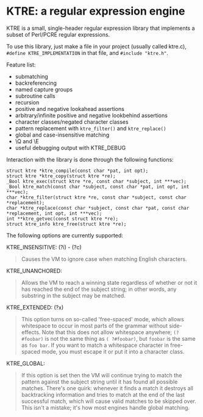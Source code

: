 # KTRE: a regular expression engine

KTRE is a small, single-header regular expression library that
implements a subset of Perl/PCRE regular expressions.

To use this library, just make a file in your project (usually called
ktre.c), `#define KTRE_IMPLEMENTATION` in that file, and `#include
"ktre.h"`.

Feature list:

* submatching
* backreferencing
* named capture groups
* subroutine calls
* recursion
* positive and negative lookahead assertions
* arbitrary/infinite positive and negative lookbehind assertions
* character classes/negated character classes
* pattern replacement with `ktre_filter()` and `ktre_replace()`
* global and case-insensitive matching
* \Q and \E
* useful debugging output with KTRE_DEBUG

Interaction with the library is done through the following functions:

	struct ktre *ktre_compile(const char *pat, int opt);
	struct ktre *ktre_copy(struct ktre *re);
	_Bool ktre_exec(struct ktre *re, const char *subject, int ***vec);
	_Bool ktre_match(const char *subject, const char *pat, int opt, int ***vec);
	char *ktre_filter(struct ktre *re, const char *subject, const char *replacement);
	char *ktre_replace(const char *subject, const char *pat, const char *replacement, int opt, int ***vec);
	int **ktre_getvec(const struct ktre *re);
	struct ktre_info ktre_free(struct ktre *re);

The following options are currently supported:

KTRE_INSENSITIVE: (?i) - (?c)

> Causes the VM to ignore case when matching English characters.

KTRE_UNANCHORED:

> Allows the VM to reach a winning state regardless of whether or not
> it has reached the end of the subject string; in other words, any
> substring in the subject may be matched.

KTRE_EXTENDED: (?x)

> This option turns on so-called 'free-spaced' mode, which allows
> whitespace to occur in most parts of the grammar without
> side-effects.  Note that this does not allow whitespace anywhere;
> `(?#foobar)` is not the same thing as `( ?#foobar)`, but `foobar` is
> the same as `foo bar`.  If you want to match a whitespace character
> in free-spaced mode, you must escape it or put it into a character
> class.

KTRE_GLOBAL:

> If this option is set then the VM will continue trying to match the
> pattern against the subject string until it has found all possible
> matches. There's one quirk: whenever it finds a match it destroys
> all backtracking information and tries to match at the end of the
> last successful match, which will cause valid matches to be skipped
> over.  This isn't a mistake; it's how most engines handle global
> matching.
